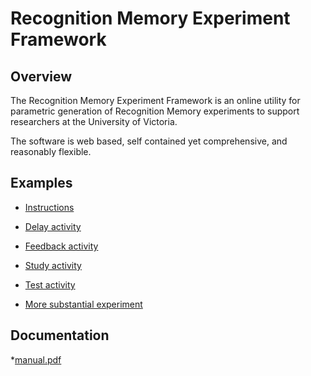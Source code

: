 # Recognition Memory Experiment Framework

## Overview
The Recognition Memory Experiment Framework is an online utility for parametric generation of Recognition Memory experiments to support researchers at the University of Victoria.

The software is web based, self contained yet comprehensive, and reasonably flexible.

## Examples
* [Instructions](http://web.uvic.ca/~lindlab/memory/experiments/instructions/memory.html)

* [Delay activity](http://web.uvic.ca/~lindlab/memory/experiments/delay/memory.html)

* [Feedback activity](http://web.uvic.ca/~lindlab/memory/experiments/feedback/memory.html)

* [Study activity](http://web.uvic.ca/~lindlab/memory/experiments/study-phase/memory.html)

* [Test activity](http://web.uvic.ca/~lindlab/memory/experiments/test-phase/memory.html)

* [More substantial experiment](http://web.uvic.ca/~lindlab/memory/experiments/my-experiment/memory.html)

## Documentation
*[manual.pdf](https://github.com/ashlinrichardson/m3m0ry/blob/master/documentation/manual.pdf)
